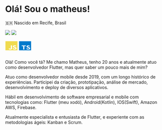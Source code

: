 # Olá! Sou o matheus!

🇧🇷 Nascido em Recife, Brasil

<div>
  <img height="180em" src="https://github-readme-stats.vercel.app/api?username=matheus2-andrade&show_icons=true&theme=dark&show&include_all_commits=true&count_private=true"/>

  <img height="180em" src="https://github-readme-stats.vercel.app/api/top-langs/?username=matheus2-andrade&layout=compact&langs_count=7&theme=dark&show"/>
</div>

<div style="display: inline_block"><br>
  <img align="center" alt="Matheus-Js" height="30" width="40" src="https://raw.githubusercontent.com/devicons/devicon/master/icons/javascript/javascript-plain.svg">
  <img align="center" alt="Matheus-Ts" height="30" width="40" src="https://raw.githubusercontent.com/devicons/devicon/master/icons/typescript/typescript-plain.svg">
</div>

##

Olá! Como você tá?
Me chamo Matheus, tenho 20 anos e atualmente atuo como desenvolvedor Flutter, mas quer saber um pouco mais de mim?

Atuo como desenvolvedor mobile desde 2019, com um longo histórico de experiências. Participei da criação, prototipação, análise de mercado, desenvolvimento e deploy de diversos aplicativos. 

Hábil em desenvolvimento de software empresarial e mobile com tecnologias como: Flutter (meu xodó), Android(Kotlin), IOS(Swift), Amazon AWS, Firebase.

Atualmente especialista e entusiasta de Flutter, e experiente com as metodologias ágeis: Kanban e Scrum.
